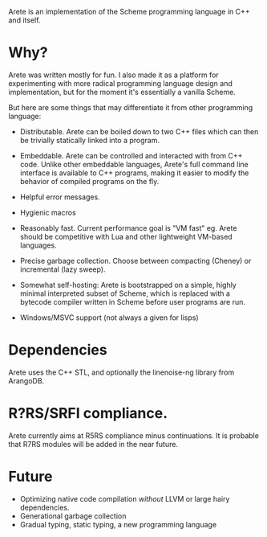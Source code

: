 Arete is an implementation of the Scheme programming language in C++ and itself.

# Why?

Arete was written mostly for fun. I also made it as a platform for experimenting with more radical programming language
design and implementation, but for the moment it's essentially a vanilla Scheme. 

But here are some things that may differentiate it from other programming language:

- Distributable. Arete can be boiled down to two C++ files which can then be trivially statically linked into a
  program. 

- Embeddable. Arete can be controlled and interacted with from C++ code. Unlike other embeddable languages, Arete's 
  full command line interface is available to C++ programs, making it easier to modify the behavior of compiled
  programs on the fly.

- Helpful error messages. 

- Hygienic macros

- Reasonably fast. Current performance goal is "VM fast" eg. Arete should be competitive with Lua and other
  lightweight VM-based languages.

- Precise garbage collection. Choose between compacting (Cheney) or incremental (lazy sweep).

- Somewhat self-hosting: Arete is bootstrapped on a simple, highly minimal interpreted subset of Scheme, which is
  replaced with a bytecode compiler written in Scheme before user programs are run.

- Windows/MSVC support (not always a given for lisps)

# Dependencies

Arete uses the C++ STL, and optionally the linenoise-ng library from ArangoDB.

# R?RS/SRFI compliance.

Arete currently aims at R5RS compliance minus continuations. It is probable that R7RS modules will be added in the near
future. 

# Future

- Optimizing native code compilation *without* LLVM or large hairy dependencies.
- Generational garbage collection
- Gradual typing, static typing, a new programming language
